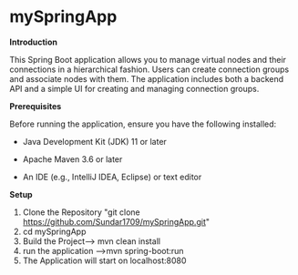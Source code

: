 # mySpringApp
**Introduction**


This Spring Boot application allows you to manage virtual nodes and their connections in a hierarchical fashion. Users can create connection groups and associate nodes with them. The application includes both a backend API and a simple UI for creating and managing connection groups.

**Prerequisites**

Before running the application, ensure you have the following installed:

* Java Development Kit (JDK) 11 or later

* Apache Maven 3.6 or later

* An IDE (e.g., IntelliJ IDEA, Eclipse) or text editor

**Setup**
1. Clone the Repository
"git clone https://github.com/Sundar1709/mySpringApp.git"
2. cd mySpringApp
3. Build the Project-->
   mvn clean install
4. run the application -->mvn spring-boot:run
5. The Application will start on localhost:8080
